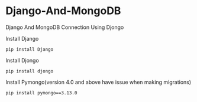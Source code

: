 # Django-And-MongoDB
Django And MongoDB Connection Using Djongo

Install Django

    pip install Django

Install Djongo

    pip install djongo

Install Pymongo(version 4.0 and above have issue when making migrations)

    pip install pymongo==3.13.0
